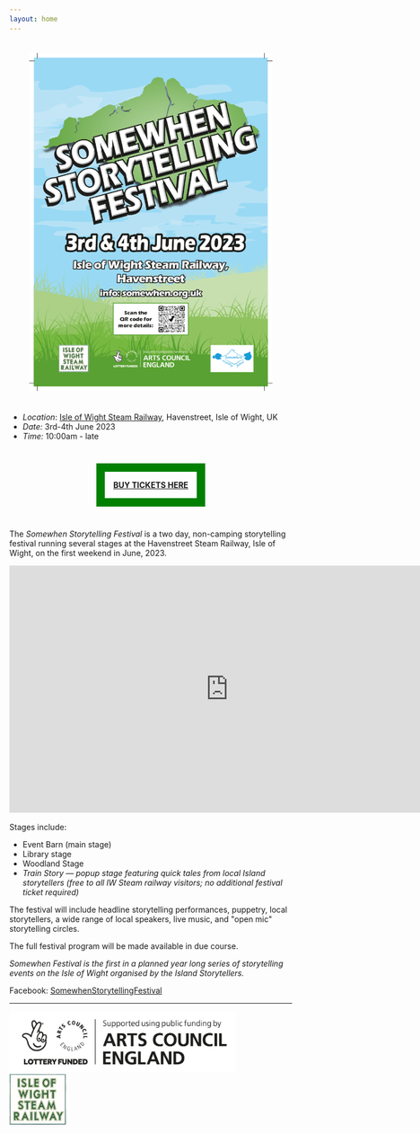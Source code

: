 ```yaml
---
layout: home
---
```


<div style="text-align: center; margin: 35px;" >
<a href="https://www.ticketsource.co.uk/somewhen-storytelling-festival"><img src="assets/images/Island_Storytellers_A4_poster_2023_FINAL_compressed.png" alt="Poster" /></a>
</div>

- *Location*: [Isle of Wight Steam Railway](https://iwsteamrailway.co.uk/), Havenstreet, Isle of Wight, UK
- *Date:* 3rd-4th June 2023 
- *Time:* 10:00am - late

<div style="text-align: center; margin: 35px; padding: 35px;" ><strong>
<a style="padding:15px; border: 15px solid green;" href="https://www.ticketsource.co.uk/somewhen-storytelling-festival">BUY TICKETS HERE</a></strong></div>

The *Somewhen Storytelling Festival* is a two day, non-camping storytelling festival running several stages at the Havenstreet Steam Railway, Isle of Wight, on the first weekend in June, 2023.

<div class="sw-center-container">
    <iframe width="780" height="440" src="https://www.youtube.com/embed/lD6oI9-ykDM" title="YouTube video player" frameborder="0" allow="accelerometer; autoplay; clipboard-write; encrypted-media; gyroscope; picture-in-picture; web-share" allowfullscreen></iframe>
</div>

Stages include:

- Event Barn (main stage)
- Library stage
- Woodland Stage
- *Train Story — popup stage featuring quick tales from local Island storytellers (free to all IW Steam railway visitors; no additional festival ticket required)*

The festival will include headline storytelling performances, puppetry, local storytellers, a wide range of local speakers, live music, and "open mic" storytelling circles.

The full festival program will be made available in due course.

*Somewhen Festival is the first in a planned year long series of storytelling events on the Isle of Wight organised by the Island Storytellers.*

Facebook: [SomewhenStorytellingFestival](https://www.facebook.com/SomewhenStorytellingFestival)

<hr/>

<div class="sw-img-container">
    <img width="80%" src="assets/images/arts_council_supported_black.png" />
    <img width="20%" src="assets/images/iw_steam_railway_logo_square.png" />
</div>

